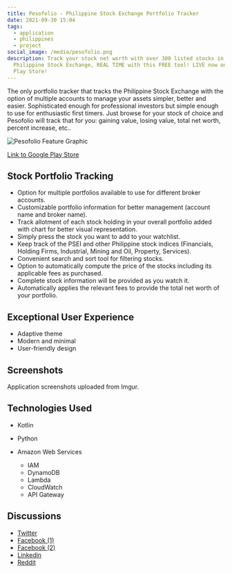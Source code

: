 ```yaml
---
title: Pesofolio - Philippine Stock Exchange Portfolio Tracker
date: 2021-09-30 15:04
tags:
  - application
  - philippines
  - project
social_image: /media/pesofolio.png
description: Track your stock net worth with over 300 listed stocks in the
  Philippine Stock Exchange, REAL TIME with this FREE tool! LIVE now on Google
  Play Store!
---
```

The only portfolio tracker that tracks the Philippine Stock Exchange with the option of multiple accounts to manage your assets simpler, better and easier. Sophisticated enough for professional investors but simple enough to use for enthusiastic first timers. Just browse for your stock of choice and Pesofolio will track that for you: gaining value, losing value, total net worth, percent increase, etc..

![Pesofolio Feature Graphic](/media/pesofolio.png "Pesofolio Feature Graphic")

[Link to Google Play Store](https://play.google.com/store/apps/details?id=com.galoreentertainment.pesofolio)

## Stock Portfolio Tracking

* Option for multiple portfolios available to use for different broker accounts.
* Customizable portfolio information for better management (account name and broker name).
* Track allotment of each stock holding in your overall portfolio added with chart for better visual representation.
* Simply press the stock you want to add to your watchlist.
* Keep track of the PSEI and other Philippine stock indices (Financials, Holding Firms, Industrial, Mining and Oil, Property, Services).
* Convenient search and sort tool for filtering stocks.
* Option to automatically compute the price of the stocks including its applicable fees as purchased.
* Complete stock information will be provided as you watch it. 
* Automatically applies the relevant fees to provide the total net worth of your portfolio.

## Exceptional User Experience

* Adaptive theme
* Modern and minimal
* User-friendly design

## Screenshots

Application screenshots uploaded from Imgur.

<blockquote class="imgur-embed-pub" lang="en" data-id="a/RV2Mpka"><a href="//imgur.com/a/RV2Mpka"></a></blockquote><script async src="//s.imgur.com/min/embed.js" charset="utf-8"></script>

## Technologies Used

* Kotlin
* Python
* Amazon Web Services 

  * IAM
  * DynamoDB
  * Lambda
  * CloudWatch
  * API Gateway

## Discussions

* [Twitter](https://twitter.com/carlignnn/status/1444986830504353792)
* [Facebook (1)](https://www.facebook.com/carlignn/posts/417961916342250)
* [](https://www.facebook.com/carlignn/posts/417961916342250)[Facebook (2)](https://www.facebook.com/411314775926112/posts/1767308420326734/)
* [](https://www.facebook.com/411314775926112/posts/1767308420326734/)[Linkedin](https://www.linkedin.com/posts/carlignn_track-your-stock-net-worth-with-over-300-activity-6850758389144940544-bZpP)
* [Reddit](https://www.reddit.com/user/carlignn/comments/q32h2a/pesofolio_philippine_stock_exchange_portfolio/)